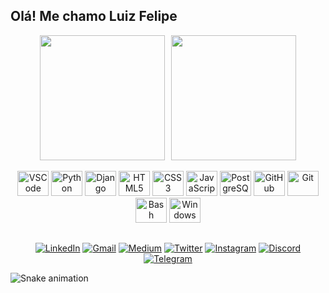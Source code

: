 ## Olá! Me chamo Luiz Felipe

<!-- Infomações do git hub -->
<div align="center" style="display: flex; justify-content: center; flex-wrap: wrap; gap: 10px;">

  <a href="https://github.com/Luiz-FelipeDev" target="_blank" style="text-decoration: none;">
    <img height="200" src="https://github-readme-stats.vercel.app/api?username=Luiz-FelipeDev&theme=radical&rank_icon=github&show_icons=true&repo-private=true" />
  </a>
  <a href="https://github.com/Luiz-FelipeDev" target="_blank" style="text-decoration: none;">
    <img height="200" src="https://github-readme-stats.vercel.app/api/top-langs?username=Luiz-FelipeDev&layout=compact&langs_count=8&card_width=320&theme=radical" />
  </a>
</div>
<br>


<!-- tecnologias que trabalho -->
<div align="center">
  <img src="https://cdn.jsdelivr.net/gh/devicons/devicon/icons/vscode/vscode-original.svg" alt="VSCode" height="40" width="50"/>
  <img src="https://cdn.jsdelivr.net/gh/devicons/devicon/icons/python/python-original.svg" alt="Python" height="40" width="50"/>
  <img src="https://cdn.jsdelivr.net/gh/devicons/devicon/icons/django/django-plain.svg" alt="Django" height="40" width="50"/>
  <img src="https://cdn.jsdelivr.net/gh/devicons/devicon/icons/html5/html5-plain.svg" alt="HTML5" height="40" width="50"/>
  <img src="https://cdn.jsdelivr.net/gh/devicons/devicon/icons/css3/css3-original.svg" alt="CSS3" height="40" width="50"/>
  <img src="https://cdn.jsdelivr.net/gh/devicons/devicon/icons/javascript/javascript-original.svg" alt="JavaScript" height="40" width="50"/>
  <img src="https://cdn.jsdelivr.net/gh/devicons/devicon/icons/postgresql/postgresql-original.svg" alt="PostgreSQL" height="40" width="50"/>
  <img src="https://cdn.jsdelivr.net/gh/devicons/devicon/icons/github/github-original.svg" alt="GitHub" height="40" width="50"/>
  <img src="https://cdn.jsdelivr.net/gh/devicons/devicon/icons/git/git-original.svg" alt="Git" height="40" width="50"/>
  <img src="https://cdn.jsdelivr.net/gh/devicons/devicon/icons/bash/bash-original.svg" alt="Bash" height="40" width="50"/>
  <img src="https://cdn.jsdelivr.net/gh/devicons/devicon/icons/windows8/windows8-original.svg" alt="Windows" height="40" width="50"/>
</div>

##
<!-- Redes Sociais e Contatos -->


<div align="center">
  <a href="https://www.linkedin.com/in/luiz-siqueira-dev/" target="_blank"><img src="https://img.shields.io/badge/-LinkedIn-%230077B5?style=for-the-badge&logo=linkedin&logoColor=white" alt="LinkedIn"/></a>
  <a href="mailto:luizfelipesp@alu.ufc.br"><img src="https://img.shields.io/badge/-Gmail-%23333?style=for-the-badge&logo=gmail&logoColor=white" alt="Gmail"/></a>
  <a href="https://medium.com/@luiz.siqueira695" target="_blank"><img src="https://img.shields.io/badge/Medium-12100E?style=for-the-badge&logo=medium&logoColor=white" alt="Medium"/></a>
  <a href="https://x.com/_Luiz_Siqueira" target="_blank"><img src="https://img.shields.io/badge/Twitter-1DA1F2?style=for-the-badge&logo=twitter&logoColor=white" alt="Twitter"/></a>
  <a href="https://www.instagram.com/luuizfellipe_/" target="_blank"><img src="https://img.shields.io/badge/Instagram-E4405F?style=for-the-badge&logo=instagram&logoColor=white" alt="Instagram"/></a>
  <a href="https://discord.gg/seu-servidor" target="_blank"><img src="https://img.shields.io/badge/Discord-7289DA?style=for-the-badge&logo=discord&logoColor=white" alt="Discord"/></a>
  <a href="https://t.me/seu-telegram" target="_blank"><img src="https://img.shields.io/badge/Telegram-2CA5E0?style=for-the-badge&logo=telegram&logoColor=white" alt="Telegram"/></a>
</div>

<!--Animação Snake -->

![Snake animation](https://Luiz-FelipeDev.github.io/Luiz-FelipeDev/github-snake-dark.svg)

